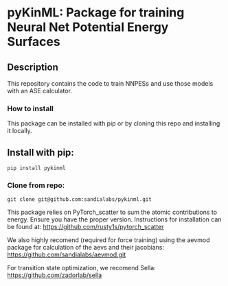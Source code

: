 # pyKinML: Package for training Neural Net Potential Energy Surfaces



## Description
This repository contains the code to train NNPESs and use those models with an ASE calculator.

### How to install

This package can be installed with pip or by cloning this repo and installing it locally.

## Install with pip:

    pip install pykinml

### Clone from repo:
    git clone git@github.com:sandialabs/pykinml.git


This package relies on PyTorch_scatter to sum the atomic contributions to energy. Ensure you have the proper version. Instructions for installation can be found at:
https://github.com/rusty1s/pytorch_scatter

We also highly recomend (required for force training) using the aevmod package for calculation of the aevs and their jacobians:
https://github.com/sandialabs/aevmod.git

For transition state optimization, we recomend Sella:
https://github.com/zadorlab/sella

